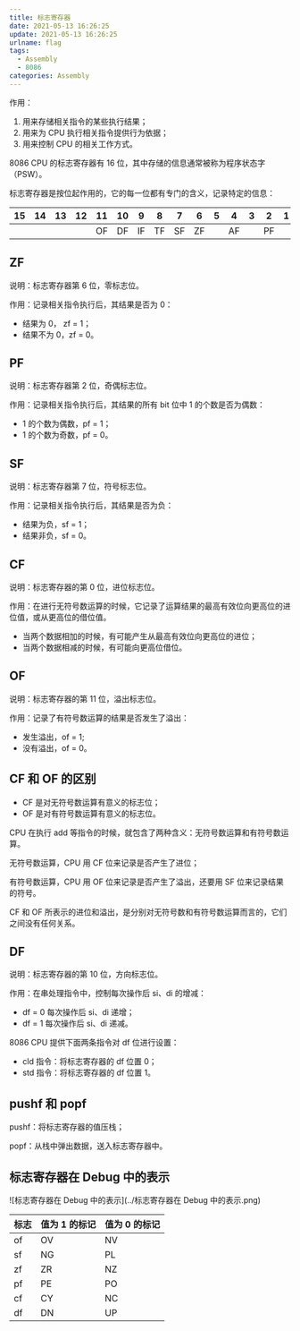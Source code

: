 ```yaml
---
title: 标志寄存器
date: 2021-05-13 16:26:25
update: 2021-05-13 16:26:25
urlname: flag
tags:
  - Assembly
  - 8086
categories: Assembly
---
```


作用：

1. 用来存储相关指令的某些执行结果；
2. 用来为 CPU 执行相关指令提供行为依据；
3. 用来控制 CPU 的相关工作方式。

8086 CPU 的标志寄存器有 16 位，其中存储的信息通常被称为程序状态字（PSW）。

标志寄存器是按位起作用的，它的每一位都有专门的含义，记录特定的信息：

| 15  | 14  | 13  | 12  | 11  | 10  |  9  |  8  |  7  |  6  |  5  |  4  |  3  |  2  |  1  |  0  |
| :-: | :-: | :-: | :-: | :-: | :-: | :-: | :-: | :-: | :-: | :-: | :-: | :-: | :-: | :-: | :-: |
|     |     |     |     | OF  | DF  | IF  | TF  | SF  | ZF  |     | AF  |     | PF  |     | CF  |

<!-- more -->

## ZF

说明：标志寄存器第 6 位，零标志位。

作用：记录相关指令执行后，其结果是否为 0：

- 结果为 0， zf = 1；
- 结果不为 0，zf = 0。

## PF

说明：标志寄存器第 2 位，奇偶标志位。

作用：记录相关指令执行后，其结果的所有 bit 位中 1 的个数是否为偶数：

- 1 的个数为偶数，pf = 1；
- 1 的个数为奇数，pf = 0。

## SF

说明：标志寄存器第 7 位，符号标志位。

作用：记录相关指令执行后，其结果是否为负：

- 结果为负，sf = 1；
- 结果非负，sf = 0。

## CF

说明：标志寄存器的第 0 位，进位标志位。

作用：在进行无符号数运算的时候，它记录了运算结果的最高有效位向更高位的进位值，或从更高位的借位值。

- 当两个数据相加的时候，有可能产生从最高有效位向更高位的进位；
- 当两个数据相减的时候，有可能向更高位借位。

## OF

说明：标志寄存器的第 11 位，溢出标志位。

作用：记录了有符号数运算的结果是否发生了溢出：

- 发生溢出，of = 1;
- 没有溢出，of = 0。

## CF 和 OF 的区别

- CF 是对无符号数运算有意义的标志位；
- OF 是对有符号数运算有意义的标志位。

CPU 在执行 add 等指令的时候，就包含了两种含义：无符号数运算和有符号数运算。

无符号数运算，CPU 用 CF 位来记录是否产生了进位；

有符号数运算，CPU 用 OF 位来记录是否产生了溢出，还要用 SF 位来记录结果的符号。

CF 和 OF 所表示的进位和溢出，是分别对无符号数和有符号数运算而言的，它们之间没有任何关系。

## DF

说明：标志寄存器的第 10 位，方向标志位。

作用：在串处理指令中，控制每次操作后 si、di 的增减：

- df = 0 每次操作后 si、di 递增；
- df = 1 每次操作后 si、di 递减。

8086 CPU 提供下面两条指令对 df 位进行设置：

- cld 指令：将标志寄存器的 df 位置 0；
- std 指令：将标志寄存器的 df 位置 1。

## pushf 和 popf

pushf：将标志寄存器的值压栈；

popf：从栈中弹出数据，送入标志寄存器中。

## 标志寄存器在 Debug 中的表示

![标志寄存器在 Debug 中的表示](../标志寄存器在 Debug 中的表示.png)

| 标志 | 值为 1 的标记 | 值为 0 的标记 |
| :--- | :------------ | :------------ |
| of   | OV            | NV            |
| sf   | NG            | PL            |
| zf   | ZR            | NZ            |
| pf   | PE            | PO            |
| cf   | CY            | NC            |
| df   | DN            | UP            |

